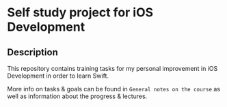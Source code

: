 # Self study project for iOS Development
 
## Description

This repository contains training tasks for my personal improvement in iOS Development in order to learn Swift.

More info on tasks & goals can be found in `General notes on the course` as well as information about the progress & lectures.